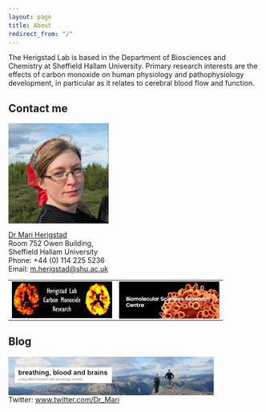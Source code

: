```yaml
---
layout: page
title: About
redirect_from: "/"
---
```

The Herigstad Lab is based in the Department of Biosciences and Chemistry at Sheffield Hallam University. Primary research interests are the effects of carbon monoxide on human physiology and pathophysiology development, in particular as it relates to cerebral blood flow and function. 

## Contact me
  
<img src="/assets/mariherigstadportrait.jpg" alt="Mari Herigstad" align="middle" style="width: 200px;"/> 

<a href="https://www.shu.ac.uk/about-us/our-people/staff-profiles/mari-herigstad">Dr Mari Herigstad</a><br>
Room 752 Owen Building, <br>
Sheffield Hallam University<br>
Phone: +44 (0) 114 225 5236<br>
Email: <m.herigstad@shu.ac.uk><br>

<table>
  <tr>
    <td><a href="https://mariherigstad.github.io/research/"><img src="/assets/lab_logo.jpg" alt="Herigstad Lab" align="middle" style="width: 200px;" /></a> </td>
    <td><a href="https://www.shu.ac.uk/research/specialisms/biomolecular-sciences-research-centre"><img src="/assets/BMRC_logo.jpg" alt="BMRC" align="middle" style="width: 200px;" /></a> </td>
  </tr>
</table>


## Blog
<a href="https://mariherigstad.wordpress.com"><img src="/assets/blog_banner.jpg" alt="Blog" align="middle" style="width: 410px;"/> </a>
<br>
Twitter: <a href="https://twitter.com/Dr_Mari">www.twitter.com/Dr_Mari</a><br>
